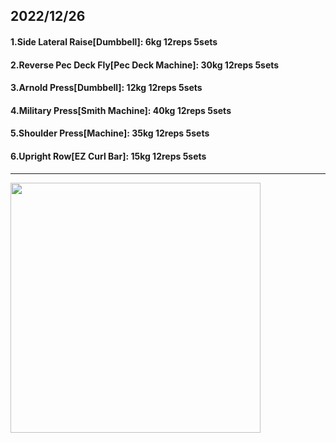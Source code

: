 ## 2022/12/26
#### 1.Side Lateral Raise\[Dumbbell\]: 6kg 12reps 5sets
#### 2.Reverse Pec Deck Fly\[Pec Deck Machine\]: 30kg 12reps 5sets
#### 3.Arnold Press\[Dumbbell\]: 12kg 12reps 5sets
#### 4.Military Press\[Smith Machine\]: 40kg 12reps 5sets
#### 5.Shoulder Press\[Machine\]: 35kg 12reps 5sets
#### 6.Upright Row\[EZ Curl Bar\]: 15kg 12reps 5sets


---

<img src='../_resources/__069.png' width='400px' />
